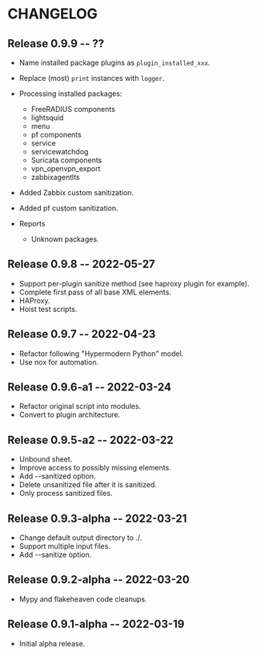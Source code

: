 # CHANGELOG

## Release 0.9.9 -- ??
* Name installed package plugins as `plugin_installed_xxx`.
* Replace (most) `print` instances with `logger`.
* Processing installed packages:
  * FreeRADIUS components
  * lightsquid
  * menu
  * pf components
  * service
  * servicewatchdog
  * Suricata components
  * vpn\_openvpn\_export
  * zabbixagentlts

* Added Zabbix custom sanitization.
* Added pf custom sanitization.
* Reports
  * Unknown packages.

## Release 0.9.8 -- 2022-05-27
* Support per-plugin sanitize method (see haproxy plugin for example).
* Complete first pass of all base XML elements.
* HAProxy.
* Hoist test scripts.


## Release 0.9.7 -- 2022-04-23
* Refactor following "Hypermodern Python" model.
* Use nox for automation.

## Release 0.9.6-a1 -- 2022-03-24

* Refactor original script into modules.
* Convert to plugin architecture.

## Release 0.9.5-a2 -- 2022-03-22

* Unbound sheet.
* Improve access to possibly missing elements.
* Add --sanitized option.
* Delete unsanitized file after it is sanitized.
* Only process sanitized files.

## Release 0.9.3-alpha -- 2022-03-21

* Change default output directory to ./.
* Support multiple input files.
* Add --sanitize option.

## Release 0.9.2-alpha -- 2022-03-20

* Mypy and flakeheaven code cleanups.

## Release 0.9.1-alpha -- 2022-03-19

* Initial alpha release.
